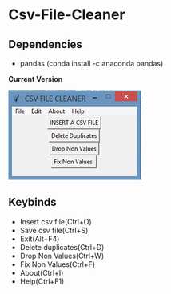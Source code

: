 # Csv-File-Cleaner

## Dependencies

 <ul>
   <li> pandas (conda install -c anaconda pandas) </li>
</ul>

**Current Version**

<p><img src ="csv file cleaner.png" title = "Csv File Cleaner Version"/> </p>

## Keybinds

 <ul>
  <li> Insert csv file(Ctrl+O)</li>
  <li> Save csv file(Ctrl+S) </li>
  <li> Exit(Alt+F4) </li>
  <li> Delete duplicates(Ctrl+D) </li>
  <li> Drop Non Values(Ctrl+W) </li>
  <li> Fix Non Values(Ctrl+F)</li>
  <li> About(Ctrl+I)</li>
  <li> Help(Ctrl+F1)</li>
</ul>
